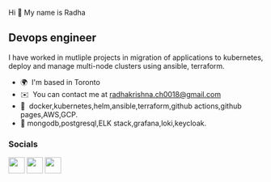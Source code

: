 Hi 👋 My name is Radha


Devops engineer 
--------------- 
I have worked in mutliple projects in migration of applications to kubernetes, deploy and manage multi-node clusters using ansible, terraform. 
* 🌍  I'm based in Toronto 
* ✉️  You can contact me at [radhakrishna.ch0018@gmail.com](mailto:radhakrishna.ch0018@gmail.com) 
* 🧠  docker,kubernetes,helm,ansible,terraform,github actions,github pages,AWS,GCP.
* 🧠  mongodb,postgresql,ELK stack,grafana,loki,keycloak.

 ### Socials  <p align="left"> <a href="https://www.github.com/radhakrishna0018" target="_blank" rel="noreferrer"><img src="https://raw.githubusercontent.com/danielcranney/readme-generator/main/public/icons/socials/github.svg" width="32" height="32" /></a> <a href="http://www.instagram.com/radha_ch18" target="_blank" rel="noreferrer"><img src="https://raw.githubusercontent.com/danielcranney/readme-generator/main/public/icons/socials/instagram.svg" width="32" height="32" /></a> <a href="http://www.medium.com/radhakrishna" target="_blank" rel="noreferrer"><img src="https://raw.githubusercontent.com/danielcranney/readme-generator/main/public/icons/socials/medium.svg" width="32" height="32" /></a></p>

